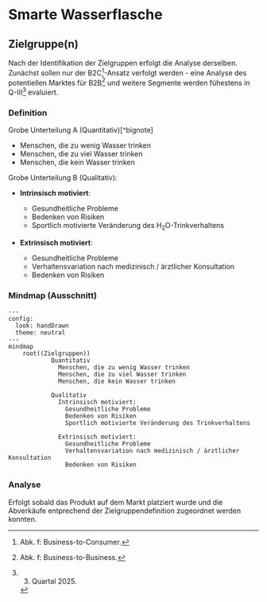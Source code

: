 # Smarte Wasserflasche 
##  

## Zielgruppe(n)
 Nach der Identifikation der Zielgruppen erfolgt die Analyse derselben.
 Zunächst sollen nur der B2C[^1]-Ansatz verfolgt werden - eine Analyse 
 des potentiellen Marktes für B2B[^2] und weitere Segmente werden 
 fühestens in Q-III[^3] evaluiert.

### Definition

Grobe Unterteilung A (Quantitativ)[^bignote]
* Menschen, die zu wenig Wasser trinken
* Menschen, die zu viel Wasser trinken
* Menschen, die kein Wasser trinken

Grobe Unterteilung B (Qualitativ):
* <b>Intrinsisch motiviert</b>:
    * Gesundheitliche Probleme 
    * Bedenken von Risiken
    * Sportlich motivierte Veränderung des H<sub>2</sub>O-Trinkverhaltens

* <b>Extrinsisch motiviert</b>:
    * Gesundheitliche Probleme 
    * Verhaltensvariation nach medizinisch / ärztlicher Konsultation
    * Bedenken von Risiken
    
### Mindmap (Ausschnitt)
```mermaid
---
config:
  look: handDrawn
  theme: neutral
---
mindmap
    root((Zielgruppen))
            Quantitativ
              Menschen, die zu wenig Wasser trinken
              Menschen, die zu viel Wasser trinken
              Menschen, die kein Wasser trinken

            Qualitativ
              Intrinsisch motiviert:
                Gesundheitliche Probleme
                Bedenken von Risiken
                Sportlich motivierte Veränderung des Trinkverhaltens

              Extrinsisch motiviert:
                Gesundheitliche Probleme
                Verhaltensvariation nach medizinisch / ärztlicher Konsultation
                Bedenken von Risiken
```

### Analyse
Erfolgt sobald das Produkt auf dem Markt platziert wurde und die Abverkäufe entprechend der Zielgruppendefinition zugeordnet werden konnten.

 




[^1]: Abk. f: Business-to-Consumer.
[^2]: Abk. f: Business-to-Business. 
[^3]: 3. Quartal 2025.